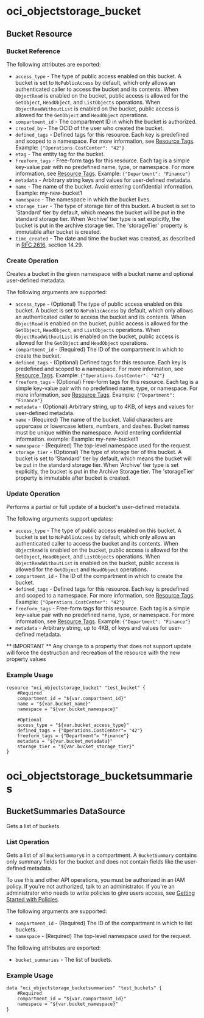 # oci_objectstorage_bucket

## Bucket Resource

### Bucket Reference

The following attributes are exported:

* `access_type` - The type of public access enabled on this bucket. A bucket is set to `NoPublicAccess` by default, which only allows an authenticated caller to access the bucket and its contents. When `ObjectRead` is enabled on the bucket, public access is allowed for the `GetObject`, `HeadObject`, and `ListObjects` operations. When `ObjectReadWithoutList` is enabled on the bucket, public access is allowed for the `GetObject` and `HeadObject` operations. 
* `compartment_id` - The compartment ID in which the bucket is authorized.
* `created_by` - The OCID of the user who created the bucket.
* `defined_tags` - Defined tags for this resource. Each key is predefined and scoped to a namespace. For more information, see [Resource Tags](https://docs.us-phoenix-1.oraclecloud.com/Content/General/Concepts/resourcetags.htm). Example: `{"Operations.CostCenter": "42"}` 
* `etag` - The entity tag for the bucket.
* `freeform_tags` - Free-form tags for this resource. Each tag is a simple key-value pair with no predefined name, type, or namespace. For more information, see [Resource Tags](https://docs.us-phoenix-1.oraclecloud.com/Content/General/Concepts/resourcetags.htm). Example: `{"Department": "Finance"}` 
* `metadata` - Arbitrary string keys and values for user-defined metadata.
* `name` - The name of the bucket. Avoid entering confidential information. Example: my-new-bucket1 
* `namespace` - The namespace in which the bucket lives.
* `storage_tier` - The type of storage tier of this bucket. A bucket is set to 'Standard' tier by default, which means the bucket will be put in the standard storage tier. When 'Archive' tier type is set explicitly, the bucket is put in the archive storage tier. The 'storageTier' property is immutable after bucket is created. 
* `time_created` - The date and time the bucket was created, as described in [RFC 2616](https://tools.ietf.org/rfc/rfc2616), section 14.29.



### Create Operation
Creates a bucket in the given namespace with a bucket name and optional user-defined metadata.


The following arguments are supported:

* `access_type` - (Optional) The type of public access enabled on this bucket. A bucket is set to `NoPublicAccess` by default, which only allows an authenticated caller to access the bucket and its contents. When `ObjectRead` is enabled on the bucket, public access is allowed for the `GetObject`, `HeadObject`, and `ListObjects` operations. When `ObjectReadWithoutList` is enabled on the bucket, public access is allowed for the `GetObject` and `HeadObject` operations. 
* `compartment_id` - (Required) The ID of the compartment in which to create the bucket.
* `defined_tags` - (Optional) Defined tags for this resource. Each key is predefined and scoped to a namespace. For more information, see [Resource Tags](https://docs.us-phoenix-1.oraclecloud.com/Content/General/Concepts/resourcetags.htm). Example: `{"Operations.CostCenter": "42"}` 
* `freeform_tags` - (Optional) Free-form tags for this resource. Each tag is a simple key-value pair with no predefined name, type, or namespace. For more information, see [Resource Tags](https://docs.us-phoenix-1.oraclecloud.com/Content/General/Concepts/resourcetags.htm). Example: `{"Department": "Finance"}` 
* `metadata` - (Optional) Arbitrary string, up to 4KB, of keys and values for user-defined metadata.
* `name` - (Required) The name of the bucket. Valid characters are uppercase or lowercase letters, numbers, and dashes. Bucket names must be unique within the namespace. Avoid entering confidential information. example: Example: my-new-bucket1 
* `namespace` - (Required) The top-level namespace used for the request.
* `storage_tier` - (Optional) The type of storage tier of this bucket. A bucket is set to 'Standard' tier by default, which means the bucket will be put in the standard storage tier. When 'Archive' tier type is set explicitly, the bucket is put in the Archive Storage tier. The 'storageTier' property is immutable after bucket is created. 


### Update Operation
Performs a partial or full update of a bucket's user-defined metadata.


The following arguments support updates:
* `access_type` - The type of public access enabled on this bucket. A bucket is set to `NoPublicAccess` by default, which only allows an authenticated caller to access the bucket and its contents. When `ObjectRead` is enabled on the bucket, public access is allowed for the `GetObject`, `HeadObject`, and `ListObjects` operations. When `ObjectReadWithoutList` is enabled on the bucket, public access is allowed for the `GetObject` and `HeadObject` operations. 
* `compartment_id` - The ID of the compartment in which to create the bucket.
* `defined_tags` - Defined tags for this resource. Each key is predefined and scoped to a namespace. For more information, see [Resource Tags](https://docs.us-phoenix-1.oraclecloud.com/Content/General/Concepts/resourcetags.htm). Example: `{"Operations.CostCenter": "42"}` 
* `freeform_tags` - Free-form tags for this resource. Each tag is a simple key-value pair with no predefined name, type, or namespace. For more information, see [Resource Tags](https://docs.us-phoenix-1.oraclecloud.com/Content/General/Concepts/resourcetags.htm). Example: `{"Department": "Finance"}` 
* `metadata` - Arbitrary string, up to 4KB, of keys and values for user-defined metadata.

** IMPORTANT **
Any change to a property that does not support update will force the destruction and recreation of the resource with the new property values

### Example Usage

```hcl
resource "oci_objectstorage_bucket" "test_bucket" {
	#Required
	compartment_id = "${var.compartment_id}"
	name = "${var.bucket_name}"
	namespace = "${var.bucket_namespace}"

	#Optional
	access_type = "${var.bucket_access_type}"
	defined_tags = {"Operations.CostCenter"= "42"}
	freeform_tags = {"Department"= "Finance"}
	metadata = "${var.bucket_metadata}"
	storage_tier = "${var.bucket_storage_tier}"
}
```

# oci_objectstorage_bucketsummaries

## BucketSummaries DataSource

Gets a list of buckets.

### List Operation
Gets a list of all `BucketSummary`s in a compartment. A `BucketSummary` contains only summary fields for the bucket
and does not contain fields like the user-defined metadata.

To use this and other API operations, you must be authorized in an IAM policy. If you're not authorized,
talk to an administrator. If you're an administrator who needs to write policies to give users access, see
[Getting Started with Policies](https://docs.us-phoenix-1.oraclecloud.com/Content/Identity/Concepts/policygetstarted.htm).

The following arguments are supported:

* `compartment_id` - (Required) The ID of the compartment in which to list buckets.
* `namespace` - (Required) The top-level namespace used for the request.


The following attributes are exported:

* `bucket_summaries` - The list of buckets.

### Example Usage

```hcl
data "oci_objectstorage_bucketsummaries" "test_buckets" {
	#Required
	compartment_id = "${var.compartment_id}"
	namespace = "${var.bucket_namespace}"
}
```
